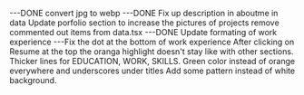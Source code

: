 ---DONE convert jpg to webp
---DONE Fix up description in aboutme in data
Update porfolio section to increase the pictures of projects
remove commented out items from data.tsx
---DONE Update formating of work experience
---Fix the dot at the bottom of work experience
After clicking on Resume at the top the oranga highlight doesn't stay like with other sections.
Thicker lines for EDUCATION, WORK, SKILLS.
Green color instead of orange everywhere and underscores under titles
Add some pattern instead of white background.

